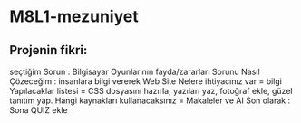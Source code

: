# M8L1-mezuniyet
## Projenin fikri:
>
seçtiğim Sorun :  Bilgisayar Oyunlarının fayda/zararları
Sorunu Nasıl Çözeceğim : insanlara bilgi vererek
Web Site
Nelere ihtiyacınız var = bilgi
Yapılacaklar listesi = CSS dosyasını hazırla, yazıları yaz, fotoğraf ekle, güzel tanıtım yap.
Hangi kaynakları kullanacaksınız = Makaleler ve AI
Son olarak : Sona QUIZ ekle
